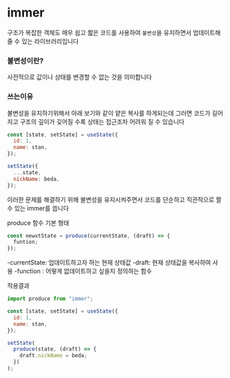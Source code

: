 # immer

구조가 복잡한 객체도 매우 쉽고 짧은 코드를 사용하여 `불변성`을 유지하면서 업데이트해 줄 수 있는 라이브러리입니다

### 불변성이란?

사전적으로 값이나 상태를 변경할 수 없는 것을 의미합니다

### 쓰는이유

불변성을 유지하기위해서 아래 보기와 같이 얕은 복사를 하게되는데 그러면 코드가 길어지고 구조의 깊이가 깇어질 수록 상태는 접근조차 어려워 질 수 있습니다

```js
const [state, setState] = useState({
  id: 1,
  name: stan,
});

setState({
  ...state,
  nickName: beda,
});
```

이러한 문제를 해결하기 위해 불변성을 유지시켜주면서 코드를 단순하고 직관적으로 짤 수 있는 immer를 씁니다

produce 함수 기본 형태

```js
const newxtState = produce(currentState, (draft) => {
  funtion;
});
```

-currentState: 업데이트하고자 하는 현재 상태값
-draft: 현재 상태값을 복사하여 사용
-function : 어떻게 없데이트하고 싶을지 정의하는 함수

적용결과

```js
import produce from "immer";

const [state, setState] = useState({
  id: 1,
  name: stan,
});

setState(
  produce(state, (draft) => {
    draft.nickName = beda;
  })
);
```
